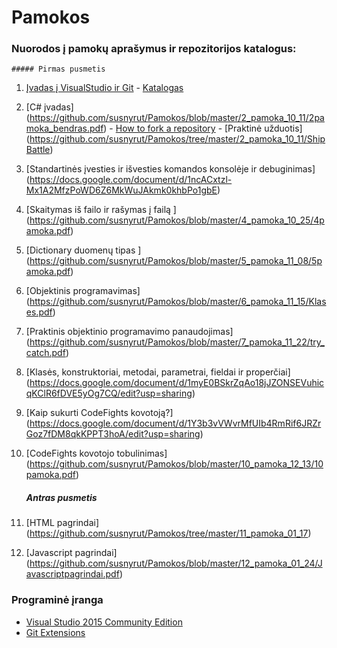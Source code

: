 # Pamokos

### Nuorodos į pamokų aprašymus ir repozitorijos katalogus:

	##### Pirmas pusmetis
1. [Įvadas į VisualStudio ir Git](https://docs.google.com/document/d/17sCoJ_q7hug0CnU3JmXz1xrvj28EAWvarSUXQAWvYCc/edit?usp=sharing) - [Katalogas](https://github.com/susnyrut/Pamokos/tree/master/1_pamoka_10_04)
2. [C# įvadas] (https://github.com/susnyrut/Pamokos/blob/master/2_pamoka_10_11/2pamoka_bendras.pdf) - [How to fork a repository](https://github.com/susnyrut/Pamokos/blob/master/2_pamoka_10_11/Howtoforkrepository.pdf) - [Praktinė užduotis] (https://github.com/susnyrut/Pamokos/tree/master/2_pamoka_10_11/ShipBattle)
3. [Standartinės įvesties ir išvesties komandos konsolėje ir debuginimas] (https://docs.google.com/document/d/1ncACxtzl-Mx1A2MfzPoWD6Z6MkWuJAkmk0khbPo1gbE)
4. [Skaitymas iš failo ir rašymas į failą ] (https://github.com/susnyrut/Pamokos/blob/master/4_pamoka_10_25/4pamoka.pdf)
5. [Dictionary duomenų tipas ] (https://github.com/susnyrut/Pamokos/blob/master/5_pamoka_11_08/5pamoka.pdf)
6. [Objektinis programavimas] (https://github.com/susnyrut/Pamokos/blob/master/6_pamoka_11_15/Klases.pdf)
7. [Praktinis objektinio programavimo panaudojimas] (https://github.com/susnyrut/Pamokos/blob/master/7_pamoka_11_22/try_catch.pdf)
8. [Klasės, konstruktoriai, metodai, parametrai, fieldai ir properčiai] (https://docs.google.com/document/d/1myE0BSkrZqAo18jJZONSEVuhicqKClR6fDVE5yOg7CQ/edit?usp=sharing)
9. [Kaip sukurti CodeFights kovotoją?] (https://docs.google.com/document/d/1Y3b3vVWvrMfUIb4RmRif6JRZrGoz7fDM8qkKPPT3hoA/edit?usp=sharing)
10. [CodeFights kovotojo tobulinimas] (https://github.com/susnyrut/Pamokos/blob/master/10_pamoka_12_13/10pamoka.pdf)

	##### Antras pusmetis
11. [HTML pagrindai] (https://github.com/susnyrut/Pamokos/tree/master/11_pamoka_01_17)
12. [Javascript pagrindai] (https://github.com/susnyrut/Pamokos/blob/master/12_pamoka_01_24/Javascriptpagrindai.pdf)

### Programinė įranga

* [Visual Studio 2015 Community Edition](https://beta.visualstudio.com/vs/community/)
* [Git Extensions](https://sourceforge.net/projects/gitextensions/)
